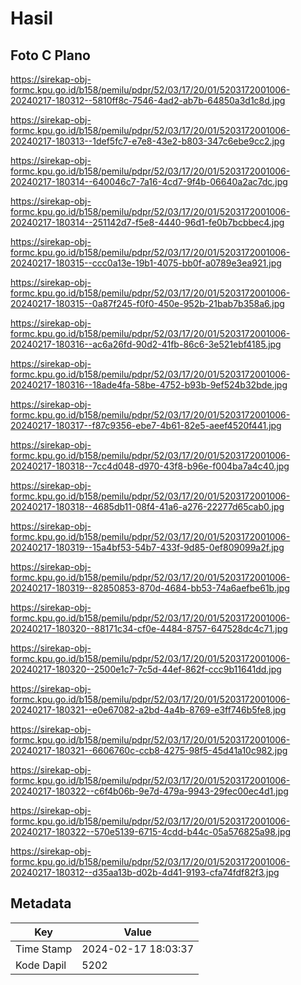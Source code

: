 # Hasil

## Foto C Plano

https://sirekap-obj-formc.kpu.go.id/b158/pemilu/pdpr/52/03/17/20/01/5203172001006-20240217-180312--5810ff8c-7546-4ad2-ab7b-64850a3d1c8d.jpg

https://sirekap-obj-formc.kpu.go.id/b158/pemilu/pdpr/52/03/17/20/01/5203172001006-20240217-180313--1def5fc7-e7e8-43e2-b803-347c6ebe9cc2.jpg

https://sirekap-obj-formc.kpu.go.id/b158/pemilu/pdpr/52/03/17/20/01/5203172001006-20240217-180314--640046c7-7a16-4cd7-9f4b-06640a2ac7dc.jpg

https://sirekap-obj-formc.kpu.go.id/b158/pemilu/pdpr/52/03/17/20/01/5203172001006-20240217-180314--251142d7-f5e8-4440-96d1-fe0b7bcbbec4.jpg

https://sirekap-obj-formc.kpu.go.id/b158/pemilu/pdpr/52/03/17/20/01/5203172001006-20240217-180315--ccc0a13e-19b1-4075-bb0f-a0789e3ea921.jpg

https://sirekap-obj-formc.kpu.go.id/b158/pemilu/pdpr/52/03/17/20/01/5203172001006-20240217-180315--0a87f245-f0f0-450e-952b-21bab7b358a6.jpg

https://sirekap-obj-formc.kpu.go.id/b158/pemilu/pdpr/52/03/17/20/01/5203172001006-20240217-180316--ac6a26fd-90d2-41fb-86c6-3e521ebf4185.jpg

https://sirekap-obj-formc.kpu.go.id/b158/pemilu/pdpr/52/03/17/20/01/5203172001006-20240217-180316--18ade4fa-58be-4752-b93b-9ef524b32bde.jpg

https://sirekap-obj-formc.kpu.go.id/b158/pemilu/pdpr/52/03/17/20/01/5203172001006-20240217-180317--f87c9356-ebe7-4b61-82e5-aeef4520f441.jpg

https://sirekap-obj-formc.kpu.go.id/b158/pemilu/pdpr/52/03/17/20/01/5203172001006-20240217-180318--7cc4d048-d970-43f8-b96e-f004ba7a4c40.jpg

https://sirekap-obj-formc.kpu.go.id/b158/pemilu/pdpr/52/03/17/20/01/5203172001006-20240217-180318--4685db11-08f4-41a6-a276-22277d65cab0.jpg

https://sirekap-obj-formc.kpu.go.id/b158/pemilu/pdpr/52/03/17/20/01/5203172001006-20240217-180319--15a4bf53-54b7-433f-9d85-0ef809099a2f.jpg

https://sirekap-obj-formc.kpu.go.id/b158/pemilu/pdpr/52/03/17/20/01/5203172001006-20240217-180319--82850853-870d-4684-bb53-74a6aefbe61b.jpg

https://sirekap-obj-formc.kpu.go.id/b158/pemilu/pdpr/52/03/17/20/01/5203172001006-20240217-180320--88171c34-cf0e-4484-8757-647528dc4c71.jpg

https://sirekap-obj-formc.kpu.go.id/b158/pemilu/pdpr/52/03/17/20/01/5203172001006-20240217-180320--2500e1c7-7c5d-44ef-862f-ccc9b11641dd.jpg

https://sirekap-obj-formc.kpu.go.id/b158/pemilu/pdpr/52/03/17/20/01/5203172001006-20240217-180321--e0e67082-a2bd-4a4b-8769-e3ff746b5fe8.jpg

https://sirekap-obj-formc.kpu.go.id/b158/pemilu/pdpr/52/03/17/20/01/5203172001006-20240217-180321--6606760c-ccb8-4275-98f5-45d41a10c982.jpg

https://sirekap-obj-formc.kpu.go.id/b158/pemilu/pdpr/52/03/17/20/01/5203172001006-20240217-180322--c6f4b06b-9e7d-479a-9943-29fec00ec4d1.jpg

https://sirekap-obj-formc.kpu.go.id/b158/pemilu/pdpr/52/03/17/20/01/5203172001006-20240217-180322--570e5139-6715-4cdd-b44c-05a576825a98.jpg

https://sirekap-obj-formc.kpu.go.id/b158/pemilu/pdpr/52/03/17/20/01/5203172001006-20240217-180312--d35aa13b-d02b-4d41-9193-cfa74fdf82f3.jpg


## Metadata

| Key        | Value               |
| ---------- | ------------------- |
| Time Stamp | 2024-02-17 18:03:37 |
| Kode Dapil | 5202                |




